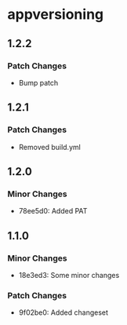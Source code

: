 # appversioning

## 1.2.2

### Patch Changes

- Bump patch

## 1.2.1

### Patch Changes

- Removed build.yml

## 1.2.0

### Minor Changes

- 78ee5d0: Added PAT

## 1.1.0

### Minor Changes

- 18e3ed3: Some minor changes

### Patch Changes

- 9f02be0: Added changeset
